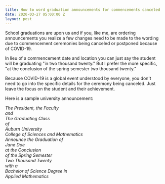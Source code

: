 ```yaml
---
title: How to word graduation announcements for commencements canceled due to COVID-19
date: 2020-03-27 05:00:00 Z
layout: post
---
```


School graduations are upon us and if you, like me, are ordering announcements you realize a few changes need to be made to the wording due to commencement ceremonies being canceled or postponed because of COVID-19.

In lieu of a commencement date and location you can just say the student will be graduating "in two thousand twenty." But I prefer the more specific, "at the conclusion of the spring semester two thousand twenty."

Because COVID-19 is a global event understood by everyone, you don't need to go into the specific details for the ceremony being canceled. Just leave the focus on the student and their achievement.

Here is a sample university announcement:

_The President, the Faculty  
and  
The Graduating Class  
of  
Auburn University  
College of Sciences and Mathematics  
Announce the Graduation of  
Jane Doe  
at the Conclusion  
of the Spring Semester  
Two Thousand Twenty  
with a  
Bachelor of Science Degree in  
Applied Mathematics_
